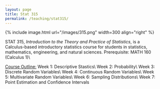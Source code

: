 ```yaml
---
layout: page
title: Stat 315
permalink: /teaching/stat315/
---
```



{% include image.html url="/images/315.png" width=300 align="right" %} 

STAT 315, <i>Introduction to the Theory and Practice of Statistics</i>, is a Calculus-based introductory statistics course for students in statistics, mathematics, engineering, and natural sciences. Prerequisite: MATH 160 (Calculus 1)\\

<u>Course Outline:</u>
Week 1: Descriptive Stastics\\
Week 2: Probability\\
Week 3: Discrete Random Variables\\
Week 4: Continuous Random Variables\\
Week 5: Multivariate Random Variables\\
Week 6: Sampling Distributions\\
Week 7: Point Estimation and Confidence Intervals